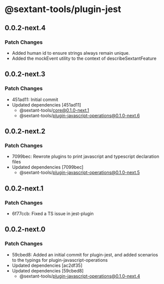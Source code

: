 # @sextant-tools/plugin-jest

## 0.0.2-next.4

### Patch Changes

- Added human id to ensure strings always remain unique.
- Added the mockEvent utility to the context of describeSextantFeature

## 0.0.2-next.3

### Patch Changes

- 451ad11: Initial commit
- Updated dependencies [451ad11]
  - @sextant-tools/core@0.1.0-next.1
  - @sextant-tools/plugin-javascript-operations@0.1.0-next.6

## 0.0.2-next.2

### Patch Changes

- 7099bec: Rewrote plugins to print javascript and typescript declaration files
- Updated dependencies [7099bec]
  - @sextant-tools/plugin-javascript-operations@0.1.0-next.5

## 0.0.2-next.1

### Patch Changes

- 6f77ccb: Fixed a TS issue in jest-plugin

## 0.0.2-next.0

### Patch Changes

- 59cbed8: Added an initial commit for plugin-jest, and added scenarios to the typings for plugin-javascript-operations
- Updated dependencies [ac2df35]
- Updated dependencies [59cbed8]
  - @sextant-tools/plugin-javascript-operations@0.1.0-next.4
